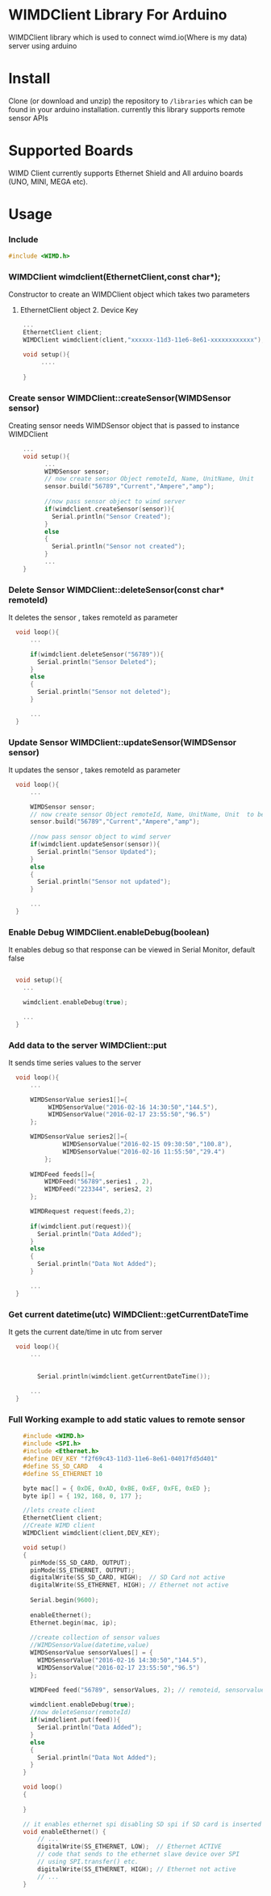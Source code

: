# WIMDClient Library For Arduino
WIMDClient library which is used to connect wimd.io(Where is my data) server using arduino

# Install

Clone (or download and unzip) the repository to `/libraries`
which can be found in your arduino installation. currently this library supports remote sensor APIs

# Supported Boards

WIMD Client currently supports Ethernet Shield and All arduino boards (UNO, MINI, MEGA etc).

# Usage

### Include

```c++
#include <WIMD.h>
```

### WIMDClient wimdclient(EthernetClient,const char*); 

Constructor to create an WIMDClient object which takes two parameters
1. EthernetClient object  2. Device Key

```c++
	...
	EthernetClient client;
	WIMDClient wimdclient(client,"xxxxxx-11d3-11e6-8e61-xxxxxxxxxxxx");

	void setup(){
		 ....
		 
	}
```

### Create sensor WIMDClient::createSensor(WIMDSensor sensor)

Creating sensor needs WIMDSensor object that is passed to instance WIMDClient 


```c++
	...
	void setup(){
		  ...
		  WIMDSensor sensor;
		  // now create sensor Object remoteId, Name, UnitName, Unit
		  sensor.build("56789","Current","Ampere","amp");
		  
		  //now pass sensor object to wimd server
		  if(wimdclient.createSensor(sensor)){
		    Serial.println("Sensor Created");
		  }
		  else
		  {
		    Serial.println("Sensor not created");
		  }
		  ...
	}
```

### Delete Sensor WIMDClient::deleteSensor(const char* remoteId)

It deletes the sensor , takes remoteId as parameter

```c++
  void loop(){
  	  ...

  	  if(wimdclient.deleteSensor("56789")){
	    Serial.println("Sensor Deleted");
	  }
	  else
	  {
	    Serial.println("Sensor not deleted");
	  }

	  ...
  }
```


### Update Sensor WIMDClient::updateSensor(WIMDSensor sensor)

It updates the sensor , takes remoteId as parameter

```c++
  void loop(){
  	  ...

  	  WIMDSensor sensor;
	  // now create sensor Object remoteId, Name, UnitName, Unit  to be updated
	  sensor.build("56789","Current","Ampere","amp");
	  
	  //now pass sensor object to wimd server
	  if(wimdclient.updateSensor(sensor)){
	    Serial.println("Sensor Updated");
	  }
	  else
	  {
	    Serial.println("Sensor not updated");
	  }

	  ...
  }
```

### Enable Debug WIMDClient.enableDebug(boolean)

It enables debug so that response can be viewed in Serial Monitor, default false

```c++

  void setup(){
  	...

  	wimdclient.enableDebug(true);  

  	...
  }
```

### Add data to the server WIMDClient::put

It sends time series values to the server
```c++
  void loop(){
  	  ...

  	  WIMDSensorValue series1[]={
           WIMDSensorValue("2016-02-16 14:30:50","144.5"),
           WIMDSensorValue("2016-02-17 23:55:50","96.5")
      };

	  WIMDSensorValue series2[]={
	           WIMDSensorValue("2016-02-15 09:30:50","100.8"),
	           WIMDSensorValue("2016-02-16 11:55:50","29.4")
	      };
	      
	  WIMDFeed feeds[]={
	      WIMDFeed("56789",series1 , 2),
	      WIMDFeed("223344", series2, 2)
	  };

	  WIMDRequest request(feeds,2);
		 
	  if(wimdclient.put(request)){
	    Serial.println("Data Added");
	  }
	  else
	  {
	    Serial.println("Data Not Added");
	  }

	  ...
  }
```

### Get current datetime(utc) WIMDClient::getCurrentDateTime

It gets the current date/time in utc from server
```c++
  void loop(){
  	  ...

  	  
	    Serial.println(wimdclient.getCurrentDateTime());
	  
	  ...
  }
```


### Full Working example to add static values to remote sensor



```c++
	#include <WIMD.h>
	#include <SPI.h>
	#include <Ethernet.h>
	#define DEV_KEY "f2f69c43-11d3-11e6-8e61-04017fd5d401"
	#define SS_SD_CARD   4
	#define SS_ETHERNET 10

	byte mac[] = { 0xDE, 0xAD, 0xBE, 0xEF, 0xFE, 0xED };
	byte ip[] = { 192, 168, 0, 177 };

	//lets create client
	EthernetClient client;
	//Create WIMD client 
	WIMDClient wimdclient(client,DEV_KEY);

	void setup()
	{
	  pinMode(SS_SD_CARD, OUTPUT);
	  pinMode(SS_ETHERNET, OUTPUT);
	  digitalWrite(SS_SD_CARD, HIGH);  // SD Card not active
	  digitalWrite(SS_ETHERNET, HIGH); // Ethernet not active
	  
	  Serial.begin(9600);
	  
	  enableEthernet();
	  Ethernet.begin(mac, ip);
	 
	  //create collection of sensor values
	  //WIMDSensorValue(datetime,value)
	  WIMDSensorValue sensorValues[] = {
	    WIMDSensorValue("2016-02-16 14:30:50","144.5"),
	    WIMDSensorValue("2016-02-17 23:55:50","96.5")
	  };

	  WIMDFeed feed("56789", sensorValues, 2); // remoteid, sensorvalues, number of values
	  
	  wimdclient.enableDebug(true);
	  //now deleteSensor(remoteId)
	  if(wimdclient.put(feed)){
	    Serial.println("Data Added");
	  }
	  else
	  {
	    Serial.println("Data Not Added");
	  }
	}

	void loop()
	{
	  
	}

	// it enables ethernet spi disabling SD spi if SD card is inserted
	void enableEthernet() {
	    // ...
	    digitalWrite(SS_ETHERNET, LOW);  // Ethernet ACTIVE
	    // code that sends to the ethernet slave device over SPI
	    // using SPI.transfer() etc.
	    digitalWrite(SS_ETHERNET, HIGH); // Ethernet not active
	    // ...
	}


```